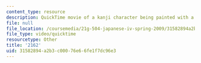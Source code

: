 ```yaml
---
content_type: resource
description: QuickTime movie of a kanji character being painted with a brush.
file: null
file_location: /coursemedia/21g-504-japanese-iv-spring-2009/31582894a2b3c00076e66fe1f7dc96e3_2162.mov
file_type: video/quicktime
resourcetype: Other
title: '2162'
uid: 31582894-a2b3-c000-76e6-6fe1f7dc96e3
---
```

